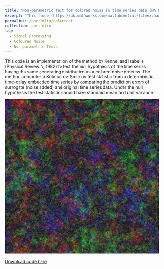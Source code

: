 ```yaml
---
title: "Non-parametric test for colored noise in time series data (MATLAB)"
excerpt: "This [code](https://uk.mathworks.com/matlabcentral/fileexchange/58134-non-parametric-test-for-time-series-different-from-colored-noise?s_tid=prof_contriblnk) is an implementation of the method by Kennel and Isabelle (Physical Review A, 1982) to test the null hypothesis of the time series having ths same generating distribution as a colored noise process.<br/><img src='/images/Pink.noise.col.png'>"
permalink: /portfolio/colortest
collection: portfolio
tag:
  - Signal Processing
  - Coloured Noise
  - Non-parametric Tests
---
```

This code is an implementation of the method by Kennel and Isabelle (Physical Review A, 1982) to test the null hypothesis of the time series having ths same generating distribution as a colored noise process. The method computes a Kolmogrov-Smirnov test statistic from a deterministic, time-delay embedded time series by comparing the prediction errors of surrogate (noise added) and original time series data. Under the null hypothesis the test statistic should have standard mean and unit variance.<br>

![Wikimedia Commons](/images/Pink.noise.col.png "Wikimedia Commons")

[Download code here](https://uk.mathworks.com/matlabcentral/fileexchange/58165-multiple-segmenting-method-for-scaling-exponent-estimation-in-colored-noise?s_tid=prof_contriblnk)
